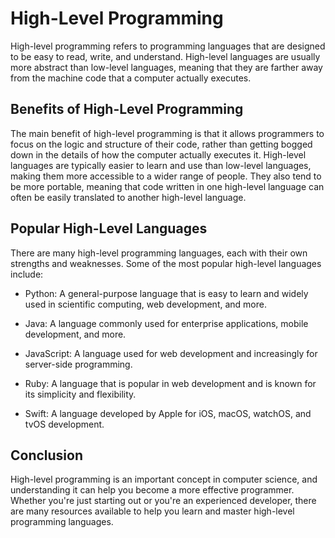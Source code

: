 # High-Level Programming

High-level programming refers to programming languages that are designed to be easy to read, write, and understand. High-level languages are usually more abstract than low-level languages, meaning that they are farther away from the machine code that a computer actually executes.

## Benefits of High-Level Programming

The main benefit of high-level programming is that it allows programmers to focus on the logic and structure of their code, rather than getting bogged down in the details of how the computer actually executes it. High-level languages are typically easier to learn and use than low-level languages, making them more accessible to a wider range of people. They also tend to be more portable, meaning that code written in one high-level language can often be easily translated to another high-level language.

## Popular High-Level Languages

There are many high-level programming languages, each with their own strengths and weaknesses. Some of the most popular high-level languages include:

- Python: A general-purpose language that is easy to learn and widely used in scientific computing, web development, and more.

- Java: A language commonly used for enterprise applications, mobile development, and more.

- JavaScript: A language used for web development and increasingly for server-side programming.

- Ruby: A language that is popular in web development and is known for its simplicity and flexibility.

- Swift: A language developed by Apple for iOS, macOS, watchOS, and tvOS development.

## Conclusion

High-level programming is an important concept in computer science, and understanding it can help you become a more effective programmer. Whether you're just starting out or you're an experienced developer, there are many resources available to help you learn and master high-level programming languages.
